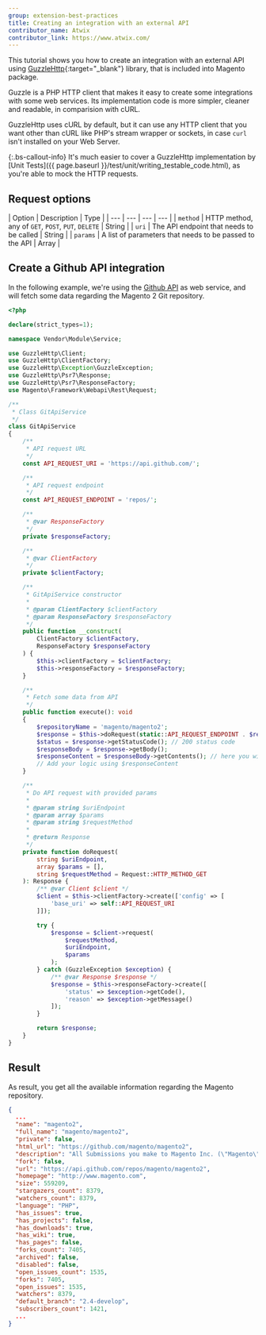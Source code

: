 ```yaml
---
group: extension-best-practices
title: Creating an integration with an external API
contributor_name: Atwix
contributor_link: https://www.atwix.com/
---
```


This tutorial shows you how to create an integration with an external API using [GuzzleHttp](http://docs.guzzlephp.org/en/stable/quickstart.html){:target="_blank"} library, that is included into Magento package.

Guzzle is a PHP HTTP client that makes it easy to create some integrations with some web services.
Its implementation code is more simpler, cleaner and readable, in comparision with cURL.

GuzzleHttp uses cURL by default, but it can use any HTTP client that you want other than cURL like PHP's stream wrapper or sockets, in case `curl` isn't installed on your Web Server.

{:.bs-callout-info}
It's much easier to cover a GuzzleHttp implementation by [Unit Tests]({{ page.baseurl }}/test/unit/writing_testable_code.html), as you're able to mock the HTTP requests.

## Request options

| Option | Description | Type |
| --- | --- | --- | --- |
| `method` | HTTP method, any of `GET`, `POST`, `PUT`, `DELETE` | String |
| `uri` | The API endpoint that needs to be called | String |
| `params` | A list of parameters that needs to be passed to the API  | Array |

## Create a Github API integration

In the following example, we're using the [Github API](https://api.github.com/) as web service, and will fetch some data regarding the Magento 2 Git repository.

```php
<?php

declare(strict_types=1);

namespace Vendor\Module\Service;

use GuzzleHttp\Client;
use GuzzleHttp\ClientFactory;
use GuzzleHttp\Exception\GuzzleException;
use GuzzleHttp\Psr7\Response;
use GuzzleHttp\Psr7\ResponseFactory;
use Magento\Framework\Webapi\Rest\Request;

/**
 * Class GitApiService
 */
class GitApiService
{
    /**
     * API request URL
     */
    const API_REQUEST_URI = 'https://api.github.com/';

    /**
     * API request endpoint
     */
    const API_REQUEST_ENDPOINT = 'repos/';

    /**
     * @var ResponseFactory
     */
    private $responseFactory;

    /**
     * @var ClientFactory
     */
    private $clientFactory;

    /**
     * GitApiService constructor
     *
     * @param ClientFactory $clientFactory
     * @param ResponseFactory $responseFactory
     */
    public function __construct(
        ClientFactory $clientFactory,
        ResponseFactory $responseFactory
    ) {
        $this->clientFactory = $clientFactory;
        $this->responseFactory = $responseFactory;
    }

    /**
     * Fetch some data from API
     */
    public function execute(): void
    {
        $repositoryName = 'magento/magento2';
        $response = $this->doRequest(static::API_REQUEST_ENDPOINT . $repositoryName);
        $status = $response->getStatusCode(); // 200 status code
        $responseBody = $response->getBody();
        $responseContent = $responseBody->getContents(); // here you will have the API response in JSON format
        // Add your logic using $responseContent
    }

    /**
     * Do API request with provided params
     *
     * @param string $uriEndpoint
     * @param array $params
     * @param string $requestMethod
     *
     * @return Response
     */
    private function doRequest(
        string $uriEndpoint,
        array $params = [],
        string $requestMethod = Request::HTTP_METHOD_GET
    ): Response {
        /** @var Client $client */
        $client = $this->clientFactory->create(['config' => [
            'base_uri' => self::API_REQUEST_URI
        ]]);

        try {
            $response = $client->request(
                $requestMethod,
                $uriEndpoint,
                $params
            );
        } catch (GuzzleException $exception) {
            /** @var Response $response */
            $response = $this->responseFactory->create([
                'status' => $exception->getCode(),
                'reason' => $exception->getMessage()
            ]);
        }

        return $response;
    }
}
```

## Result

As result, you get all the available information regarding the Magento repository.

```json
{
  ...
  "name": "magento2",
  "full_name": "magento/magento2",
  "private": false,
  "html_url": "https://github.com/magento/magento2",
  "description": "All Submissions you make to Magento Inc. (\"Magento\") through GitHub are subject to the following terms and conditions: (1) You grant Magento a perpetual, worldwide, non-exclusive, no charge, royalty free, irrevocable license under your applicable copyrights and patents to reproduce, prepare derivative works of, display, publically perform, sublicense and distribute any feedback, ideas, code, or other information (“Submission\") you submit through GitHub. (2) Your Submission is an original work of authorship and you are the owner or are legally entitled to grant the license stated above. (3) You agree to the Contributor License Agreement found here:  https://github.com/magento/magento2/blob/master/CONTRIBUTOR_LICENSE_AGREEMENT.html",
  "fork": false,
  "url": "https://api.github.com/repos/magento/magento2",
  "homepage": "http://www.magento.com",
  "size": 559209,
  "stargazers_count": 8379,
  "watchers_count": 8379,
  "language": "PHP",
  "has_issues": true,
  "has_projects": false,
  "has_downloads": true,
  "has_wiki": true,
  "has_pages": false,
  "forks_count": 7405,
  "archived": false,
  "disabled": false,
  "open_issues_count": 1535,
  "forks": 7405,
  "open_issues": 1535,
  "watchers": 8379,
  "default_branch": "2.4-develop",
  "subscribers_count": 1421,
  ...
}
```
